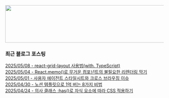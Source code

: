 
<a href="https://www.gitanimals.org/en_US?utm_medium=image&utm_source=chaesunbak&utm_content=line">
  <img
    src="https://render.gitanimals.org/lines/chaesunbak?pet-id=672420623068445702"
    width="600"
    height="120"
  />
</a>

<!-- LATEST-BLOG-POST-LIST:START -->
### 최근 블로그 포스팅
[2025/05/08 - react-grid-layout 사용법(with. TypeScript)](https://chaesunbak.tistory.com/18) <br/>
[2025/05/04 - React.memo()로 무거운 컴포넌트의 불필요한 리렌더링 막기](https://chaesunbak.tistory.com/17) <br/>
[2025/05/01 - 사용자 에이전트 스타일시트와 크로스 브라우징 이슈](https://chaesunbak.tistory.com/16) <br/>
[2025/04/30 - 노션 템플릿으로 1억 버는 8가지 비법](https://chaesunbak.tistory.com/15) <br/>
[2025/04/24 - 의사 클래스 :has()로 자식 요소에 따라 CSS 적용하기](https://chaesunbak.tistory.com/14) <br/>
<!-- LATEST-BLOG-POST-LIST:END -->
